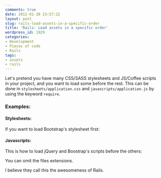 ```yaml
---
comments: true
date: 2012-01-30 23:57:22
layout: post
slug: rails-load-assets-in-a-specific-order
title: 'Rails: Load assets in a specific order'
wordpress_id: 1929
categories:
- Development
- Pieces of code
- Rails
tags:
- assets
- rails
---
```


Let's pretend you have many CSS/SASS stylesheets and JS/Coffee scripts in your project, and you want to load some before the rest. 
This can be done in `stylesheets/application.css` and `javascripts/application.js` by using the keyword `require`. 



### Examples:




#### Stylesheets: 


If you want to load Bootstrap's stylesheet first: 




#### Javascripts: 


This is how to load jQuery and Boostrap's scripts before the others: 


You can omit the files extensions. 

I believe they call this the awesomeness of Rails. 
